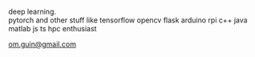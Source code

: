 deep learning. \
pytorch and other stuff like tensorflow opencv flask arduino rpi c++ java matlab js ts
hpc enthusiast

om.guin@gmail.com
